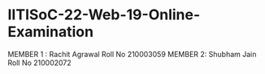 # IITISoC-22-Web-19-Online-Examination
MEMBER 1 : Rachit Agrawal 
Roll No 210003059
MEMBER 2: Shubham Jain  
Roll No 210002072
